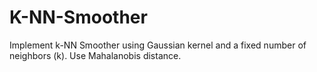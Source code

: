 # K-NN-Smoother
Implement k-NN Smoother using Gaussian kernel and a fixed number of neighbors (k). Use Mahalanobis distance.
